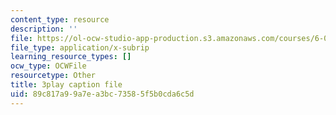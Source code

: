 ```yaml
---
content_type: resource
description: ''
file: https://ol-ocw-studio-app-production.s3.amazonaws.com/courses/6-042j-mathematics-for-computer-science-spring-2015/89c817a99a7ea3bc73585f5b0cda6c5d_MMn7q1M7pGI.srt
file_type: application/x-subrip
learning_resource_types: []
ocw_type: OCWFile
resourcetype: Other
title: 3play caption file
uid: 89c817a9-9a7e-a3bc-7358-5f5b0cda6c5d
---
```

